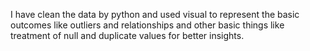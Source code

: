 I have clean the data by python and used visual to represent the basic outcomes like outliers and relationships and other basic things like treatment of null and duplicate values for better insights.

